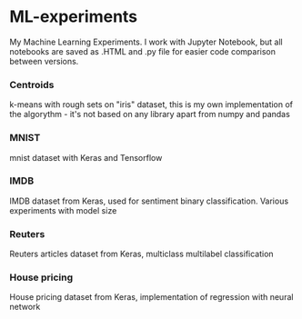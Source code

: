 # ML-experiments
My Machine Learning Experiments. I work with Jupyter Notebook, but all notebooks are saved as .HTML and .py file for easier code comparison between versions. 
<br>
### Centroids
k-means with rough sets on "iris" dataset, this is my own implementation of the algorythm - it's not based on any library apart from numpy and pandas
<br>
### MNIST
mnist dataset with Keras and Tensorflow
<br>
### IMDB
IMDB dataset from Keras, used for sentiment binary classification. Various experiments with model size
<br>
### Reuters
Reuters articles dataset from Keras, multiclass multilabel classification
<br>
### House pricing
House pricing dataset from Keras, implementation of regression with neural network
<br>
